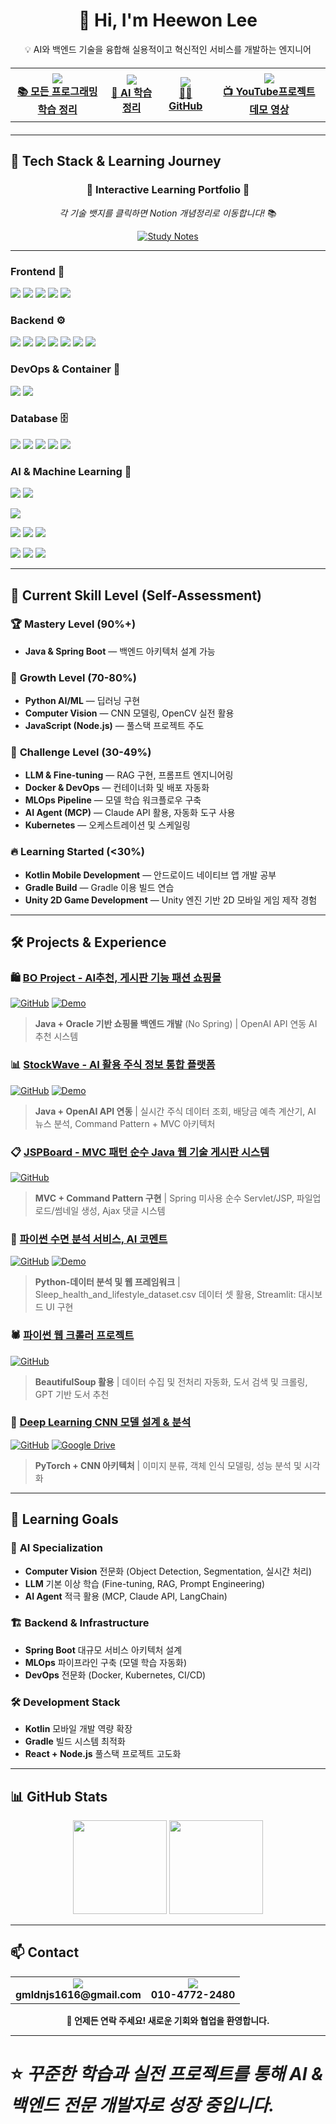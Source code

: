 <h1 align="center">👋 Hi, I'm Heewon Lee</h1>
<p align="center">
  💡 AI와 백엔드 기술을 융합해 실용적이고 혁신적인 서비스를 개발하는 엔지니어  
</p>

<!-- 풀폭 버튼 바 -->
<div align="center" style="width:100%; margin: 20px 0;">
  <table>
    <tr>
      <td align="center" style="padding: 8px;">
        <a href="https://confusion-tennis-2f8.notion.site/1daa9006a30a80f09f3fcd1a833eb28d?v=1daa9006a30a80b0ae1b000caab9dc99&source=copy_link">
          <img src="https://img.shields.io/badge/Notion-000000?style=for-the-badge&logo=notion&logoColor=white" />
          <br><b>📚 모든 프로그래밍 학습 정리</b>
        </a>
      </td>
      <td align="center" style="padding: 8px;">
        <a href="https://confusion-tennis-2f8.notion.site/24fa9006a30a80ae839be4487b88504e?v=254a9006a30a804d8c7c000c2b2417fd&source=copy_link">
          <img src="https://img.shields.io/badge/Notion-000000?style=for-the-badge&logo=notion&logoColor=white" />
          <br><b>🤖 AI 학습 정리</b>
        </a>
      </td>
      <td align="center" style="padding: 8px;">
        <a href="https://github.com/heewonLEE2" target="_blank">
          <img src="https://img.shields.io/badge/GitHub-181717?style=for-the-badge&logo=github&logoColor=white" />
          <br><b>👨‍💻 GitHub</b>
        </a>
      </td>
      <td align="center" style="padding: 8px;">
        <a href="https://www.youtube.com/@heewonLEE2" target="_blank">
          <img src="https://img.shields.io/badge/YouTube-FF0000?style=for-the-badge&logo=youtube&logoColor=white" />
          <br><b>📺 YouTube프로젝트 데모 영상</b>
        </a>
      </td>
    </tr>
  </table>
</div>



---
## 🎯 Tech Stack & Learning Journey

<div align="center">

### 💫 **Interactive Learning Portfolio** 💫
*각 기술 뱃지를 클릭하면 Notion 개념정리로 이동합니다!* 📚

[![Study Notes](https://img.shields.io/badge/📖_My_Study_Notes-000000?style=for-the-badge&logo=notion&logoColor=white)](https://www.notion.so/1daa9006a30a80f09f3fcd1a833eb28d?v=25aa9006a30a80318bfc000c20bc5fda&source=copy_link)

---

</div>

### **Frontend** 🎨
<p>
  <a href="https://www.notion.so/1daa9006a30a80f09f3fcd1a833eb28d?v=25aa9006a30a80318bfc000c20bc5fda&source=copy_link" ><img src="https://img.shields.io/badge/HTML5-E34F26?style=flat&logo=html5&logoColor=white"/></a>
  <a href="https://www.notion.so/1daa9006a30a80f09f3fcd1a833eb28d?v=25aa9006a30a80318bfc000c20bc5fda&source=copy_link" ><img src="https://img.shields.io/badge/CSS3-1572B6?style=flat&logo=css3&logoColor=white"/></a>
  <a href="https://www.notion.so/1daa9006a30a80f09f3fcd1a833eb28d?v=25aa9006a30a80318bfc000c20bc5fda&source=copy_link" ><img src="https://img.shields.io/badge/JavaScript-F7DF1E?style=flat&logo=javascript&logoColor=black"/></a>
  <a href="https://www.notion.so/1daa9006a30a80f09f3fcd1a833eb28d?v=25aa9006a30a80318bfc000c20bc5fda&source=copy_link" ><img src="https://img.shields.io/badge/TypeScript-3178C6?style=flat&logo=typescript&logoColor=white"/></a>
  <a href="https://www.notion.so/1daa9006a30a80f09f3fcd1a833eb28d?v=25aa9006a30a80318bfc000c20bc5fda&source=copy_link" ><img src="https://img.shields.io/badge/React-61DAFB?style=flat&logo=react&logoColor=black"/></a>
</p>

### **Backend** ⚙️
<p>
  <a href="https://www.notion.so/1daa9006a30a80f09f3fcd1a833eb28d?v=25aa9006a30a80f7a7d5000cc901b9a8&source=copy_link" ><img src="https://img.shields.io/badge/Java-007396?style=flat&logo=openjdk&logoColor=white"/></a>
  <a href="https://www.notion.so/1daa9006a30a80f09f3fcd1a833eb28d?v=25aa9006a30a80f7a7d5000cc901b9a8&source=copy_link" ><img src="https://img.shields.io/badge/Spring%20Boot-6DB33F?style=flat&logo=springboot&logoColor=white"/></a>
  <a href="https://www.notion.so/1daa9006a30a80f09f3fcd1a833eb28d?v=25aa9006a30a80509a2f000ce43728fc&source=copy_link" ><img src="https://img.shields.io/badge/MyBatis-000000?style=flat&logo=apache&logoColor=white"/></a>
  <a href="https://www.notion.so/1daa9006a30a80f09f3fcd1a833eb28d?v=25aa9006a30a80318bfc000c20bc5fda&source=copy_link" ><img src="https://img.shields.io/badge/Node.js-339933?style=flat&logo=nodedotjs&logoColor=white"/></a>
  <a href="https://www.notion.so/1daa9006a30a80f09f3fcd1a833eb28d?v=25aa9006a30a80318bfc000c20bc5fda&source=copy_link" ><img src="https://img.shields.io/badge/Express-000000?style=flat&logo=express&logoColor=white"/></a>
  <a href="https://www.notion.so/1daa9006a30a80f09f3fcd1a833eb28d?v=25aa9006a30a8000a60e000c7765aab2&source=copy_link" ><img src="https://img.shields.io/badge/Python-3776AB?style=flat&logo=python&logoColor=white"/></a>
  <a href="https://www.notion.so/1daa9006a30a80f09f3fcd1a833eb28d?v=25aa9006a30a8000a60e000c7765aab2&source=copy_link" ><img src="https://img.shields.io/badge/Flask-000000?style=flat&logo=flask&logoColor=white"/></a>
</p>

### **DevOps & Container** 🚀
<p>
  <a href="https://confusion-tennis-2f8.notion.site/273a9006a30a8014bf23e3e078b952a6?v=273a9006a30a818789f9000ca622c03a&source=copy_link" ><img src="https://img.shields.io/badge/Docker-2496ED?style=flat&logo=docker&logoColor=white"/></a>
  <a href="https://confusion-tennis-2f8.notion.site/273a9006a30a8014bf23e3e078b952a6?v=273a9006a30a818789f9000ca622c03a&source=copy_link" ><img src="https://img.shields.io/badge/Kubernetes-326CE5?style=flat&logo=kubernetes&logoColor=white"/></a>
</p>

### **Database** 🗄️
<p>
  <a href="https://www.notion.so/1daa9006a30a80f09f3fcd1a833eb28d?v=25aa9006a30a80509a2f000ce43728fc&source=copy_link" ><img src="https://img.shields.io/badge/Oracle-F80000?style=flat&logo=oracle&logoColor=white"/></a>
  <a href="https://www.notion.so/1daa9006a30a80f09f3fcd1a833eb28d?v=25aa9006a30a80318bfc000c20bc5fda&source=copy_link" ><img src="https://img.shields.io/badge/MongoDB-47A248?style=flat&logo=mongodb&logoColor=white"/></a>
  <a href="https://www.notion.so/1daa9006a30a80f09f3fcd1a833eb28d?v=25aa9006a30a80318bfc000c20bc5fda&source=copy_link" ><img src="https://img.shields.io/badge/MySQL-4479A1?style=flat&logo=mysql&logoColor=white"/></a>
  <a href="https://www.notion.so/1daa9006a30a80f09f3fcd1a833eb28d?v=25aa9006a30a80318bfc000c20bc5fda&source=copy_link" ><img src="https://img.shields.io/badge/SQLite-003B57?style=flat&logo=sqlite&logoColor=white"/></a>
  <a href="https://www.notion.so/1daa9006a30a80f09f3fcd1a833eb28d?v=25aa9006a30a80318bfc000c20bc5fda&source=copy_link" ><img src="https://img.shields.io/badge/Hibernate-59666C?style=flat&logo=hibernate&logoColor=white"/></a>
</p>

### **AI & Machine Learning** 🤖
<p>
  <!-- 프레임워크 -->
  <a href="https://confusion-tennis-2f8.notion.site/24fa9006a30a80ae839be4487b88504e?v=254a9006a30a804d8c7c000c2b2417fd&source=copy_link" ><img src="https://img.shields.io/badge/PyTorch-EE4C2C?style=flat&logo=pytorch&logoColor=white"/></a>
  <a href="https://confusion-tennis-2f8.notion.site/24fa9006a30a80ae839be4487b88504e?v=254a9006a30a804d8c7c000c2b2417fd&source=copy_link" ><img src="https://img.shields.io/badge/Keras-D00000?style=flat&logo=keras&logoColor=white"/></a>
  
  <!-- 머신러닝 -->
  <a href="https://confusion-tennis-2f8.notion.site/24fa9006a30a80ae839be4487b88504e?v=254a9006a30a804d8c7c000c2b2417fd&source=copy_link" ><img src="https://img.shields.io/badge/scikit--learn-F7931E?style=flat&logo=scikit-learn&logoColor=white"/></a>
  
  <!-- 컴퓨터 비전 -->
  <a href="https://confusion-tennis-2f8.notion.site/24fa9006a30a80ae839be4487b88504e?v=254a9006a30a804d8c7c000c2b2417fd&source=copy_link" ><img src="https://img.shields.io/badge/OpenCV-5C3EE8?style=flat&logo=opencv&logoColor=white"/></a>
  <a href="https://confusion-tennis-2f8.notion.site/24fa9006a30a80ae839be4487b88504e?v=254a9006a30a804d8c7c000c2b2417fd&source=copy_link" ><img src="https://img.shields.io/badge/CNN-4285F4?style=flat&logo=googlescholar&logoColor=white"/></a>
  <a href="https://confusion-tennis-2f8.notion.site/24fa9006a30a80ae839be4487b88504e?v=254a9006a30a804d8c7c000c2b2417fd&source=copy_link" ><img src="https://img.shields.io/badge/Computer%20Vision-FF4B4B?style=flat&logo=opencv&logoColor=white"/></a>
  
  <!-- 데이터 분석 -->
  <a href="https://confusion-tennis-2f8.notion.site/24fa9006a30a80ae839be4487b88504e?v=254a9006a30a804d8c7c000c2b2417fd&source=copy_link" ><img src="https://img.shields.io/badge/Pandas-150458?style=flat&logo=pandas&logoColor=white"/></a>
  <a href="https://confusion-tennis-2f8.notion.site/24fa9006a30a80ae839be4487b88504e?v=254a9006a30a804d8c7c000c2b2417fd&source=copy_link" ><img src="https://img.shields.io/badge/NumPy-013243?style=flat&logo=numpy&logoColor=white"/></a>
  <a href="https://confusion-tennis-2f8.notion.site/24fa9006a30a80ae839be4487b88504e?v=254a9006a30a804d8c7c000c2b2417fd&source=copy_link" ><img src="https://img.shields.io/badge/Matplotlib-11557c?style=flat&logo=python&logoColor=white"/></a>
</p>

---

## 🎯 Current Skill Level (Self-Assessment)

### 🏆 **Mastery Level** (90%+)
- **Java & Spring Boot** — 백엔드 아키텍처 설계 가능

### 🚀 **Growth Level** (70-80%)
- **Python AI/ML** — 딥러닝 구현
- **Computer Vision** — CNN 모델링, OpenCV 실전 활용
- **JavaScript (Node.js)** — 풀스택 프로젝트 주도
  
### 🌱 **Challenge Level** (30-49%)
- **LLM & Fine-tuning** — RAG 구현, 프롬프트 엔지니어링
- **Docker & DevOps** — 컨테이너화 및 배포 자동화
- **MLOps Pipeline** — 모델 학습 워크플로우 구축
- **AI Agent (MCP)** — Claude API 활용, 자동화 도구 사용
- **Kubernetes** — 오케스트레이션 및 스케일링

### 🔥 **Learning Started** (<30%)
- **Kotlin Mobile Development** — 안드로이드 네이티브 앱 개발 공부
- **Gradle Build** — Gradle 이용 빌드 연습
- **Unity 2D Game Development** — Unity 엔진 기반 2D 모바일 게임 제작 경험

---

## 🛠 Projects & Experience

### 🛍️ [**BO Project - AI추천, 게시판 기능 패션 쇼핑몰**](https://github.com/heewonLEE2/shoppingmall_project/tree/lhw)
[![GitHub](https://img.shields.io/badge/GitHub-181717?style=flat&logo=github&logoColor=white)](https://github.com/heewonLEE2/shoppingmall_project/tree/lhw)
[![Demo](https://img.shields.io/badge/Live%20Demo-FF6B6B?style=flat&logo=youtube&logoColor=white)](https://www.youtube.com/watch?v=fc3utoxBQs8&t=23s)
> **Java + Oracle 기반 쇼핑몰 백엔드 개발** (No Spring) | OpenAI API 연동 AI 추천 시스템

### 📊 [**StockWave - AI 활용 주식 정보 통합 플랫폼**](https://github.com/heewonLEE2/Servlet-Stock-Project)
[![GitHub](https://img.shields.io/badge/GitHub-181717?style=flat&logo=github&logoColor=white)](https://github.com/heewonLEE2/Servlet-Stock-Project)
[![Demo](https://img.shields.io/badge/Live%20Demo-FF6B6B?style=flat&logo=youtube&logoColor=white)](#)
> **Java + OpenAI API 연동** | 실시간 주식 데이터 조회, 배당금 예측 계산기, AI 뉴스 분석, Command Pattern + MVC 아키텍처

### 📋 [**JSPBoard - MVC 패턴 순수 Java 웹 기술 게시판 시스템**](https://github.com/heewonLEE2/JSPBoard-Project)
[![GitHub](https://img.shields.io/badge/GitHub-181717?style=flat&logo=github&logoColor=white)](https://github.com/heewonLEE2/JSPBoard-Project)
> **MVC + Command Pattern 구현** | Spring 미사용 순수 Servlet/JSP, 파일업로드/썸네일 생성, Ajax 댓글 시스템

### 🤖 [**파이썬 수면 분석 서비스, AI 코멘트**](https://github.com/heewonLEE2/Python/tree/master/SleepProject)
[![GitHub](https://img.shields.io/badge/GitHub-181717?style=flat&logo=github&logoColor=white)](https://github.com/heewonLEE2/Python/tree/master/SleepProject)
[![Demo](https://img.shields.io/badge/Live%20Demo-FF6B6B?style=flat&logo=youtube&logoColor=white)](https://www.youtube.com/watch?v=Weq4QAWPQ6Q)
> **Python-데이터 분석 및 웹 프레임워크** | Sleep_health_and_lifestyle_dataset.csv 데이터 셋 활용, Streamlit: 대시보드 UI 구현

### 🕷️ [**파이썬 웹 크롤러 프로젝트**](https://github.com/heewonLEE2/Python/tree/master/CrawlProject)
[![GitHub](https://img.shields.io/badge/GitHub-181717?style=flat&logo=github&logoColor=white)](https://github.com/heewonLEE2/Python/tree/master/CrawlProject)
> **BeautifulSoup 활용** | 데이터 수집 및 전처리 자동화, 도서 검색 및 크롤링, GPT 기반 도서 추천

### 🧠 [**Deep Learning CNN 모델 설계 & 분석**](https://github.com/heewonLEE2/Data-Ai-Colab)
[![GitHub](https://img.shields.io/badge/GitHub-181717?style=flat&logo=github&logoColor=white)](https://github.com/heewonLEE2/Data-Ai-Colab)
[![Google Drive](https://img.shields.io/badge/Google%20Drive-4285F4?style=flat&logo=googledrive&logoColor=white)](https://drive.google.com/drive/folders/1JPs70Jx1-Gh2Rfu2BQJP-9eE4Igg5tgP?usp=sharing)
> **PyTorch + CNN 아키텍처** | 이미지 분류, 객체 인식 모델링, 성능 분석 및 시각화

---

## 📌 Learning Goals

### 🤖 **AI Specialization**
- **Computer Vision** 전문화 (Object Detection, Segmentation, 실시간 처리)
- **LLM** 기본 이상 학습 (Fine-tuning, RAG, Prompt Engineering)
- **AI Agent** 적극 활용 (MCP, Claude API, LangChain)

### 🏗️ **Backend & Infrastructure**
- **Spring Boot** 대규모 서비스 아키텍처 설계
- **MLOps** 파이프라인 구축 (모델 학습 자동화)
- **DevOps** 전문화 (Docker, Kubernetes, CI/CD)

### 🛠️ **Development Stack**
- **Kotlin** 모바일 개발 역량 확장
- **Gradle** 빌드 시스템 최적화
- **React + Node.js** 풀스택 프로젝트 고도화

---

## 📊 GitHub Stats
<p align="center">
  <img src="https://github-readme-stats.vercel.app/api?username=heewonLEE2&show_icons=true&theme=tokyonight" height="150"/>
  <img src="https://github-readme-stats.vercel.app/api/top-langs/?username=heewonLEE2&layout=compact&theme=tokyonight" height="150"/>
</p>

---

## 📫 Contact

<div align="center">
<table>
  <tr>
    <td align="center">
      <img src="https://img.shields.io/badge/📧_Email-D14836?style=for-the-badge&logo=gmail&logoColor=white"/>
      <br><b>gmldnjs1616@gmail.com</b>
    </td>
    <td align="center">
      <img src="https://img.shields.io/badge/📱_Phone-25D366?style=for-the-badge&logo=phone&logoColor=white"/>
      <br><b>010-4772-2480</b>
    </td>
  </tr>
</table>

**💬 언제든 연락 주세요! 새로운 기회와 협업을 환영합니다.**

</div>


---

# ⭐ *꾸준한 학습과 실전 프로젝트를 통해 AI & 백엔드 전문 개발자로 성장 중입니다.*
